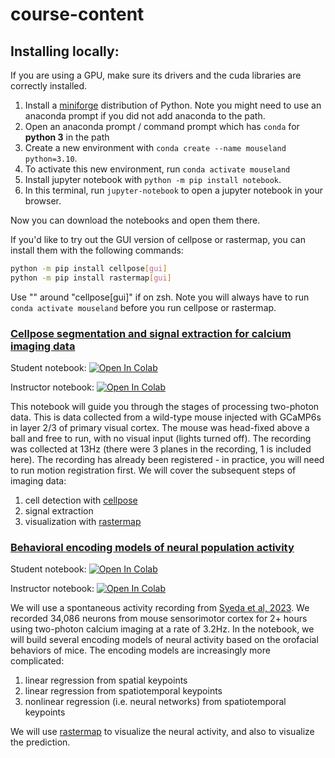 # course-content

## Installing locally:

If you are using a GPU, make sure its drivers and the cuda libraries are correctly installed.

1. Install a [miniforge](https://github.com/conda-forge/miniforge) distribution of Python. Note you might need to use an anaconda prompt if you did not add anaconda to the path.
2. Open an anaconda prompt / command prompt which has `conda` for **python 3** in the path
3. Create a new environment with `conda create --name mouseland python=3.10`.
4. To activate this new environment, run `conda activate mouseland`
5. Install jupyter notebook with `python -m pip install notebook`.
6. In this terminal, run `jupyter-notebook` to open a jupyter notebook in your browser.

Now you can download the notebooks and open them there.

If you'd like to try out the GUI version of cellpose or rastermap, you can install them with the following commands:
~~~sh
python -m pip install cellpose[gui]
python -m pip install rastermap[gui]
~~~

Use "" around "cellpose[gui]" if on zsh. Note you will always have to run `conda activate mouseland` before you run cellpose or rastermap.

### [Cellpose segmentation and signal extraction for calcium imaging data](cellpose_extraction/)

Student notebook: [![Open In Colab](https://colab.research.google.com/assets/colab-badge.svg)](https://colab.research.google.com/github/MouseLand/course-materials/blob/main/cellpose_extraction/tutorial.ipynb)

Instructor notebook: [![Open In Colab](https://colab.research.google.com/assets/colab-badge.svg)](https://colab.research.google.com/github/MouseLand/course-materials/blob/main/cellpose_extraction/tutorial_solutions.ipynb)

This notebook will guide you through the stages of processing two-photon data. This is data collected from a wild-type mouse injected with GCaMP6s in layer 2/3 of primary visual cortex. The mouse was head-fixed above a ball and free to run, with no visual input (lights turned off). The recording was collected at 13Hz (there were 3 planes in the recording, 1 is included here). The recording has already been registered - in practice, you will need to run motion registration first. We will cover the subsequent steps of imaging data:

1. cell detection with [cellpose](https://github.com/mouseland/cellpose)
2. signal extraction
3. visualization with [rastermap](https://github.com/mouseland/rastermap)

### [Behavioral encoding models of neural population activity](behavior_encoding/)

Student notebook: [![Open In Colab](https://colab.research.google.com/assets/colab-badge.svg)](https://colab.research.google.com/github/MouseLand/course-materials/blob/main/behavior_encoding/tutorial.ipynb)

Instructor notebook: [![Open In Colab](https://colab.research.google.com/assets/colab-badge.svg)](https://colab.research.google.com/github/MouseLand/course-materials/blob/main/behavior_encoding/tutorial_solutions.ipynb)

We will use a spontaneous activity recording from [Syeda et al, 2023](https://www.biorxiv.org/content/10.1101/2022.11.03.515121v1.abstract). We recorded 34,086 neurons from mouse sensorimotor cortex for 2+ hours using two-photon calcium imaging at a rate of 3.2Hz. In the notebook, we will build several encoding models of neural activity based on the orofacial behaviors of mice. The encoding models are increasingly more complicated:

1. linear regression from spatial keypoints
2. linear regression from spatiotemporal keypoints
3. nonlinear regression (i.e. neural networks) from spatiotemporal keypoints

We will use [rastermap](https://github.com/mouseland/rastermap) to visualize the neural activity, and also to visualize the prediction.


